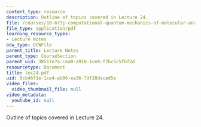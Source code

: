 ```yaml
---
content_type: resource
description: Outline of topics covered in Lecture 24.
file: /courses/10-675j-computational-quantum-mechanics-of-molecular-and-extended-systems-fall-2004/0cb46f1e1ce4ab06ea367df28daced5e_lec24.pdf
file_type: application/pdf
learning_resource_types:
- Lecture Notes
ocw_type: OCWFile
parent_title: Lecture Notes
parent_type: CourseSection
parent_uid: 38517e7a-cea0-a910-1ce8-f7bc5c5fbf2d
resourcetype: Document
title: lec24.pdf
uid: 0cb46f1e-1ce4-ab06-ea36-7df28daced5e
video_files:
  video_thumbnail_file: null
video_metadata:
  youtube_id: null
---
```

Outline of topics covered in Lecture 24.


